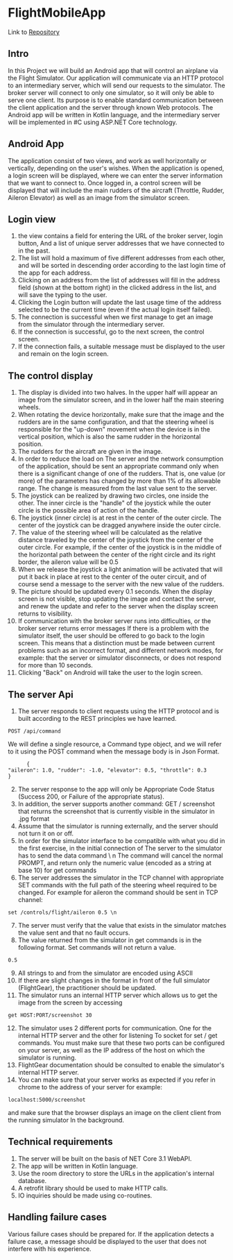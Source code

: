# FlightMobileApp

Link to [Repository](https://github.com/kfiryehuda/FlightMobileApp)

## Intro
In this Project we will build an Android app that will control an airplane via the Flight Simulator. 
Our application will communicate via an HTTP protocol to an intermediary server, which will send our requests to the simulator. 
The broker server will connect to only one simulator, so it will only be able to serve one client. 
Its purpose is to enable standard communication between the client application and the server through known Web protocols. 
The Android app will be written in Kotlin language, and the intermediary server will be implemented in #C using ASP.NET Core technology.

## Android App
The application consist of two views, and work as well horizontally or vertically, depending on the user's wishes. 
When the application is opened, a login screen will be displayed, where we can enter the server information that we want to connect to. 
Once logged in, a control screen will be displayed that will include the main rudders of the aircraft (Throttle, Rudder, Aileron Elevator) as well as an image from the simulator screen.

## Login view
1) the view contains a field for entering the URL of the broker server, login button, And a list of unique server addresses that we have connected to in the past.
2) The list will hold a maximum of five different addresses from each other, and will be sorted in descending order according to the last login time of the app for each address.
3) Clicking on an address from the list of addresses will fill in the address field (shown at the bottom right) in the clicked address in the list, and will save the typing to the user.
4) Clicking the Login button will update the last usage time of the address selected to be the current time (even if the actual login itself failed).
5) The connection is successful when we first manage to get an image from the simulator through the intermediary server.
6) If the connection is successful, go to the next screen, the control screen. 
7) If the connection fails, a suitable message must be displayed to the user and remain on the login screen.

## The control display
1) The display is divided into two halves. In the upper half will appear an image from the simulator screen, and in the lower half the main steering wheels.
2) When rotating the device horizontally, make sure that the image and the rudders are in the same configuration, and that the steering wheel is responsible for the "up-down" movement when the device is in the vertical position, which is also the same rudder in the horizontal position.
3) The rudders for the aircraft are given in the image. 
4) In order to reduce the load on The server and the network consumption of the application, should be sent an appropriate command only when there is a significant change of one of the rudders. That is, one value (or more) of the parameters has changed by more than 1% of its allowable range. The change is measured from the last value sent to the server.
5) The joystick can be realized by drawing two circles, one inside the other. The inner circle is the "handle" of the joystick while the outer circle is the possible area of ​​action of the handle.
6) The joystick (inner circle) is at rest in the center of the outer circle. The center of the joystick can be dragged anywhere inside the outer circle.
7) The value of the steering wheel will be calculated as the relative distance traveled by the center of the joystick from the center of the outer circle. For example, if the center of the joystick is in the middle of the horizontal path between the center of the right circle and its right border, the aileron value will be 0.5
8) When we release the joystick a light animation will be activated that will put it back in place at rest to the center of the outer circuit, and of course send a message to the server with the new value of the rudders.
9) The picture should be updated every 0.1 seconds. When the display screen is not visible, stop updating the image and contact the server, and renew the update and refer to the server when the display screen returns to visibility.
10) If communication with the broker server runs into difficulties, or the broker server returns error messages
If there is a problem with the simulator itself, the user should be offered to go back to the login screen. This means that a distinction must be made between current problems such as an incorrect format, and different network modes, for example: that the server or simulator disconnects, or does not respond for more than 10 seconds.
11) Clicking "Back" on Android will take the user to the login screen.

## The server Api
1) The server responds to client requests using the HTTP protocol and is built according to the REST principles we have learned.
``` 
POST /api/command
```
We will define a single resource, a Command type object, and we will refer to it using the POST command when the message body is in Json Format.
``` 
￼￼￼￼￼￼{
"aileron": 1.0, "rudder": -1.0, "elevator": 0.5, "throttle": 0.3
}
```
2) The server response to the app will only be Appropriate Code Status (Success 200, or Failure of the appropriate status).
3) In addition, the server supports another command: GET / screenshot that returns the screenshot that is currently visible in the simulator in .jpg format
4) Assume that the simulator is running externally, and the server should not turn it on or off. 
5) In order for the simulator interface to be compatible with what you did in the first exercise, in the initial connection of The server to the simulator has to send the data command \ n The command will cancel the normal PROMPT, and return only the numeric value (encoded as a string at base 10) for get commands
6) The server addresses the simulator in the TCP channel with appropriate SET commands with the full path of the steering wheel required to be changed. For example for aileron the command should be sent in TCP channel:
``` 
set /controls/flight/aileron 0.5 \n
``` 
7) The server must verify that the value that exists in the simulator matches the value sent and that no fault occurs.
8) The value returned from the simulator in get commands is in the following format. Set commands will not return a value.
``` 
0.5
``` 

9) All strings to and from the simulator are encoded using ASCII
10) If there are slight changes in the format in front of the full simulator (FlightGear), the practitioner should be updated. 
11) The simulator runs an internal HTTP server which allows us to get the image from the screen by accessing 
``` 
get HOST:PORT/screenshot 30
``` 
12) The simulator uses 2 different ports for communication. One for the internal HTTP server and the other for listening To socket for set / get commands.
You must make sure that these two ports can be configured on your server, as well as the IP address of the host on which the simulator is running.
13) FlightGear documentation should be consulted to enable the simulator's internal HTTP server. 
14) You can make sure that your server works as expected if you refer in chrome to the address of your server for example:
``` 
localhost:5000/screenshot
``` 
and make sure that the browser displays an image on the client client from the running simulator In the background.

## Technical requirements
1) The server will be built on the basis of NET Core 3.1 WebAPI. 
2) The app will be written in Kotlin language. 
3) Use the room directory to store the URLs in the application's internal database. 
4) A retrofit library should be used to make HTTP calls. 
5) IO inquiries should be made using co-routines.

## Handling failure cases
Various failure cases should be prepared for.
If the application detects a failure case, a message should be displayed to the user that does not interfere with his experience.
